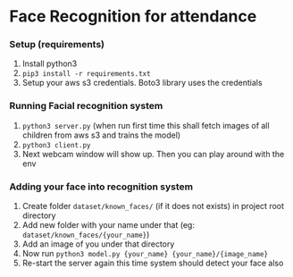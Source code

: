 Face Recognition for attendance
==

### Setup (requirements)
1. Install python3
2. `pip3 install -r requirements.txt`
3. Setup your aws s3 credentials. Boto3 library uses the credentials

### Running Facial recognition system
1. `python3 server.py` (when run first time this shall fetch images of all children from aws s3 and trains the model)
2. `python3 client.py`
3. Next webcam window will show up. Then you can play around with the env

### Adding your face into recognition system
1. Create folder `dataset/known_faces/` (if it does not exists) in project root directory
2. Add new folder with your name under that (eg: `dataset/known_faces/{your_name}`)
3. Add an image of you under that directory
4. Now run `python3 model.py {your_name} {your_name}/{image_name}`
5. Re-start the server again this time system should detect your face also
